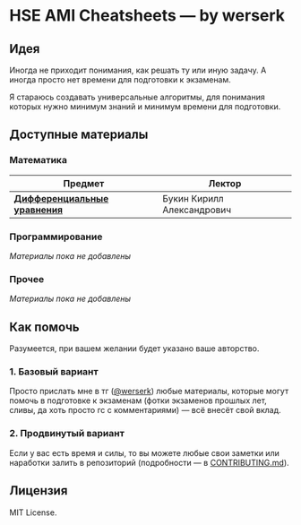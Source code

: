 # HSE AMI Cheatsheets — by werserk

## Идея

Иногда не приходит понимания, как решать ту или иную задачу. А иногда просто нет времени для подготовки к экзаменам.

Я стараюсь создавать универсальные алгоритмы, для понимания которых нужно минимум знаний и минимум времени для подготовки.

## Доступные материалы

### Математика

| Предмет | Лектор |
|---------|--------|
| **[Дифференциальные уравнения](cheatsheets/math/differential-equations/main.pdf)** | Букин Кирилл Александрович |

### Программирование
*Материалы пока не добавлены*

### Прочее
*Материалы пока не добавлены*

## Как помочь

Разумеется, при вашем желании будет указано ваше авторство.

### 1. Базовый вариант
Просто прислать мне в тг ([@werserk](https://t.me/werserk)) любые материалы, которые могут помочь в подготовке к экзаменам (фотки экзаменов прошлых лет, сливы, да хоть просто гс с комментариями) — всё внесёт свой вклад.

### 2. Продвинутый вариант
Если у вас есть время и силы, то вы можете любые свои заметки или наработки залить в репозиторий (подробности — в [CONTRIBUTING.md]()).


## Лицензия
MIT License.
